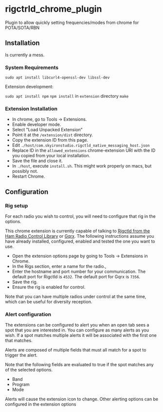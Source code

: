 # rigctrld_chrome_plugin
Plugin to allow quickly setting frequencies/modes from chrome for POTA/SOTA/RBN


## Installation

Is currently a mess.

### System Requirements

`sudo apt install libcurl4-openssl-dev libssl-dev`

Extension development:

`sudo apt install npm`
`npm install` in `extension` directory
`make`

### Extension Installation

- In chrome, go to Tools -> Extensions.
- Enable developer mode.
- Select "Load Unpacked Extension"
- Point it at the `/extension/dist` directory.
- Copy the extension ID from this page.
- Edit `./host/com.skyironstudio.rigctld_native_messaging_host.json`
- Replace ID in the `allowed_extensions` chrome-extension URI with the ID you copied from your local installation.
- Save the file and close it.
- In `./host`, execute `install.sh`.  This might work properly on macs, but possibly not.
- Restart Chrome.



## Configuration

### Rig setup

For each radio you wish to control, you will need to configure that rig in the options.

This chrome extension is currently capable of talking to [Rigctld from the Ham Radio Control Library](https://hamlib.github.io/) or [Gqrx](https://gqrx.dk/).  The following instructions assume you have already installed, configured, enabled and tested the one you want to use.  

- Open the extension options page by going to Tools -> Extensions in Chrome.
- In the Rigs section, enter a name for the radio.,
- Enter the hostname and port number for your communication.  The default port for Rigctld is `4532`.   The default port for Gqrx is `7356`.
- Save the rig.
- Ensure the rig is enabled for control.  

Note that you can have multiple radios under control at the same time, which can be useful for diversity reception.

### Alert configuration

The extensions can be configured to alert you when an open tab sees a spot that you are interested in.  You can configure as many alerts as you wish.  If a spot matches multiple alerts it will be associated with the first one that matches.

Alerts are composed of multiple fields that must all match for a spot to trigger the alert.

Note that the following fields are evaluated to true if the spot matches any of the selected options.  
- Band
- Program
- Mode

Alerts will cause the extension icon to change.  Other alerting options can be configured in the extension options